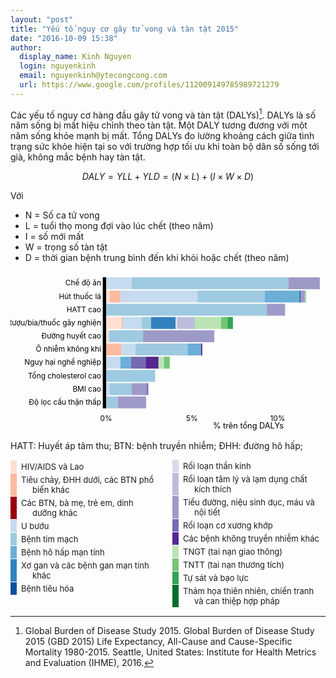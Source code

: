 ```yaml
---
layout: "post"
title: "Yếu tố nguy cơ gây tử vong và tàn tật 2015"
date: "2016-10-09 15:38"
author:
  display_name: Kinh Nguyen
  login: nguyenkinh
  email: nguyenkinh@ytecongcong.com
  url: https://www.google.com/profiles/112009149785989721279
---
```


Các yếu tố nguy cơ hàng đầu gây tử vong và tàn tật (DALYs)[^1]. DALYs là số năm sống bị mất hiệu chỉnh theo tàn tật. Một DALY tương đương với một năm sống khỏe mạnh bị mất. Tổng DALYs đo lường khoảng cách giữa tình trạng sức khỏe hiện tại so với trường hợp tối ưu khi toàn bộ dân số sống tới già, không mắc bệnh hay tàn tật.

$$DALY = YLL + YLD = (N\times L) + (I \times W \times D)$$

Với

- N = Số ca tử vong
- L = tuổi thọ mong đợi vào lúc chết (theo năm)
- I = số mới mất
- W = trọng số tàn tật
- D = thời gian bệnh trung bình đến khi khỏi hoặc chết (theo năm)

<style>
  .country-profile {
      box-sizing: border-box;
      width: 100%;
      font-size: small;
      padding: 10px;
      color: #454545;
      text-anchor: middle;
      alignment-baseline: middle;
  }
  .legend{-moz-columns: 2; columns-count: 2; -webkit-column-count: 2;}
  .legend-item {
      font-size: small;
      border-left: 10px solid;
      display: block;
      width: auto;
      margin: 1px 0;
      padding: 2px 6;
      padding-left: 25px;
      text-indent: -18px;
      background: none;
  }
</style>

<svg height="100%" width="100%" viewBox="0 0 553 280" preserveAspectRatio="none" overflow="hidden">
<g class="country-profile axis" id="daly-sbar-chart-y-axis" transform="translate(168, 10)">
<g class="tick" transform="translate(0,10.454545454545455)" style="opacity: 1;"><text dy=".32em" x="-9" y="0" style="text-anchor: end;">Chế độ ăn</text></g>
<g class="tick" transform="translate(0,33.686868686868685)" style="opacity: 1;"><text dy=".32em" x="-9" y="0" style="text-anchor: end;">Hút thuốc lá</text></g>
<g class="tick" transform="translate(0,56.91919191919192)" style="opacity: 1;"><text dy=".32em" x="-9" y="0" style="text-anchor: end;">HATT cao</text></g>
<g class="tick" transform="translate(0,80.15151515151514)" style="opacity: 1;"><text dy=".32em" x="-9" y="0" style="text-anchor: end;">Rượu/bia/thuốc gây nghiện</text></g>
<g class="tick" transform="translate(0,103.38383838383838)" style="opacity: 1;"><text dy=".32em" x="-9" y="0" style="text-anchor: end;">Đường huyết cao</text></g>
<g class="tick" transform="translate(0,126.61616161616162)" style="opacity: 1;"><text dy=".32em" x="-9" y="0" style="text-anchor: end;">Ô nhiễm không khí</text></g>
<g class="tick" transform="translate(0,149.84848484848484)" style="opacity: 1;"><text dy=".32em" x="-9" y="0" style="text-anchor: end;">Nguy hại nghề nghiệp</text></g>
<g class="tick" transform="translate(0,173.08080808080808)" style="opacity: 1;"><text dy=".32em" x="-9" y="0" style="text-anchor: end;">Tổng cholesterol cao</text></g>
<g class="tick" transform="translate(0,196.31313131313132)" style="opacity: 1;"><text dy=".32em" x="-9" y="0" style="text-anchor: end;">BMI cao</text></g>
<g class="tick" transform="translate(0,219.54545454545456)" style="opacity: 1;"><text dy=".32em" x="-9" y="0" style="text-anchor: end;">Độ lọc cầu thận thấp</text></g><path class="domain" d="M-6,0H0V230H-6"></path>
<g class="country-profile axis stacked">
  <line x1="0" y1="21.232323232323232" x2="-158.828125" y2="21.232323232323232"></line>
  <line x1="0" y1="44.464646464646464" x2="-158.828125" y2="44.464646464646464"></line>
  <line x1="0" y1="67.69696969696969" x2="-158.828125" y2="67.69696969696969"></line>
  <line x1="0" y1="90.92929292929293" x2="-158.828125" y2="90.92929292929293"></line>
  <line x1="0" y1="114.16161616161617" x2="-158.828125" y2="114.16161616161617"></line>
  <line x1="0" y1="137.39393939393938" x2="-158.828125" y2="137.39393939393938"></line>
  <line x1="0" y1="160.62626262626262" x2="-158.828125" y2="160.62626262626262"></line>
  <line x1="0" y1="183.85858585858585" x2="-158.828125" y2="183.85858585858585"></line>
  <line x1="0" y1="207.0909090909091" x2="-158.828125" y2="207.0909090909091"></line></g></g>
<g class="country-profile axis" id="daly-sbar-chart-x-axis" transform="translate(168, 244)">
<g class="tick" transform="translate(0,0)" style="opacity: 1;">
  <line y2="0" x2="0" y1="-280" x1="0"></line><text dy=".71em" y="9" x="0" style="text-anchor: middle;">0%</text></g>
<g class="tick" transform="translate(150.4718017578125,0)" style="opacity: 1;">
  <line y2="0" x2="150.47180083050804" y1="-280" x1="150.47180083050804"></line><text dy=".71em" y="9" x="0" style="text-anchor: middle;">5%</text></g>
<g class="tick" transform="translate(300.943603515625,0)" style="opacity: 1;">
  <line y2="0" x2="300.9436016610161" y1="-280" x1="300.9436016610161"></line><text dy=".71em" y="9" x="0" style="text-anchor: middle;">10%</text></g>
<g class="country-profile axis stacked">
  <line x1="0" y1="-230" x2="0" y2="0"></line>
  <line x1="150.47180083050804" y1="-230" x2="150.47180083050804" y2="0"></line>
  <line x1="300.9436016610161" y1="-230" x2="300.9436016610161" y2="0"></line></g></g>
<g class="y-title" transform="translate(15, 125) rotate(-90)"><text class="title"></text></g>
<g class="x-title" transform="translate(355.5,275)"><text class="title">% trên tổng DALYs</text></g>
<g class="plot" transform="translate(168, 10)">
<g class="layer" style="fill: rgb(254, 224, 210);">
  <rect class="stack" width="0" height="20.90909090909091" x="0" y="0"></rect>
  <rect class="stack" width="6.506667215477761" height="20.90909090909091" x="0" y="23.232323232323232"></rect>
  <rect class="stack" width="0" height="20.90909090909091" x="0" y="46.464646464646464"></rect>
  <rect class="stack" width="26.830737885418852" height="20.90909090909091" x="0" y="69.69696969696969"></rect>
  <rect class="stack" width="4.899491638822577" height="20.90909090909091" x="0" y="92.92929292929293"></rect>
  <rect class="stack" width="0" height="20.90909090909091" x="0" y="116.16161616161617"></rect>
  <rect class="stack" width="0" height="20.90909090909091" x="0" y="139.39393939393938"></rect>
  <rect class="stack" width="0" height="20.90909090909091" x="0" y="162.62626262626262"></rect>
  <rect class="stack" width="0" height="20.90909090909091" x="0" y="185.85858585858585"></rect>
  <rect class="stack" width="0" height="20.90909090909091" x="0" y="209.0909090909091"></rect></g>
<g class="layer" style="fill: rgb(252, 187, 161);">
  <rect class="stack" width="0" height="20.90909090909091" x="0" y="0"></rect>
  <rect class="stack" width="18.56753519673439" height="20.90909090909091" x="6.506667215477761" y="23.232323232323232"></rect>
  <rect class="stack" width="0" height="20.90909090909091" x="0" y="46.464646464646464"></rect>
  <rect class="stack" width="2.112107835206508" height="20.90909090909091" x="26.830737885418852" y="69.69696969696969"></rect>
  <rect class="stack" width="0" height="20.90909090909091" x="4.899491638822577" y="92.92929292929293"></rect>
  <rect class="stack" width="26.92254374285943" height="20.90909090909091" x="0" y="116.16161616161617"></rect>
  <rect class="stack" width="0" height="20.90909090909091" x="0" y="139.39393939393938"></rect>
  <rect class="stack" width="0" height="20.90909090909091" x="0" y="162.62626262626262"></rect>
  <rect class="stack" width="0" height="20.90909090909091" x="0" y="185.85858585858585"></rect>
  <rect class="stack" width="0" height="20.90909090909091" x="0" y="209.0909090909091"></rect></g>
<g class="layer" style="fill: rgb(153, 0, 13);">
  <rect class="stack" width="0" height="20.90909090909091" x="0" y="0"></rect>
  <rect class="stack" width="0" height="20.90909090909091" x="25.074202412212156" y="23.232323232323232"></rect>
  <rect class="stack" width="0" height="20.90909090909091" x="0" y="46.464646464646464"></rect>
  <rect class="stack" width="0.08295123300881811" height="20.90909090909091" x="28.942845720625357" y="69.69696969696969"></rect>
  <rect class="stack" width="0" height="20.90909090909091" x="4.899491638822577" y="92.92929292929293"></rect>
  <rect class="stack" width="0" height="20.90909090909091" x="26.92254374285943" y="116.16161616161617"></rect>
  <rect class="stack" width="0" height="20.90909090909091" x="0" y="139.39393939393938"></rect>
  <rect class="stack" width="0" height="20.90909090909091" x="0" y="162.62626262626262"></rect>
  <rect class="stack" width="0" height="20.90909090909091" x="0" y="185.85858585858585"></rect>
  <rect class="stack" width="0" height="20.90909090909091" x="0" y="209.0909090909091"></rect></g>
<g class="layer" style="fill: rgb(198, 219, 239);">
  <rect class="stack" width="44.56744682721324" height="20.90909090909091" x="0" y="0"></rect>
  <rect class="stack" width="135.24425325900478" height="20.90909090909091" x="25.074202412212156" y="23.232323232323232"></rect>
  <rect class="stack" width="0" height="20.90909090909091" x="0" y="46.464646464646464"></rect>
  <rect class="stack" width="33.153821114164415" height="20.90909090909091" x="29.025796953634174" y="69.69696969696969"></rect>
  <rect class="stack" width="0" height="20.90909090909091" x="4.899491638822577" y="92.92929292929293"></rect>
  <rect class="stack" width="24.159163683283115" height="20.90909090909091" x="26.92254374285943" y="116.16161616161617"></rect>
  <rect class="stack" width="25.025297000842478" height="20.90909090909091" x="0" y="139.39393939393938"></rect>
  <rect class="stack" width="0" height="20.90909090909091" x="0" y="162.62626262626262"></rect>
  <rect class="stack" width="6.122514364011593" height="20.90909090909091" x="0" y="185.85858585858585"></rect>
  <rect class="stack" width="0" height="20.90909090909091" x="0" y="209.0909090909091"></rect></g>
<g class="layer" style="fill: rgb(158, 202, 225);">
  <rect class="stack" width="275.5702383238672" height="20.90909090909091" x="44.56744682721324" y="0"></rect>
  <rect class="stack" width="118.0932783823612" height="20.90909090909091" x="160.31845567121695" y="23.232323232323232"></rect>
  <rect class="stack" width="281.9927723126633" height="20.90909090909091" x="0" y="46.464646464646464"></rect>
  <rect class="stack" width="16.539457538512295" height="20.90909090909091" x="62.17961806779859" y="69.69696969696969"></rect>
  <rect class="stack" width="59.82455403529424" height="20.90909090909091" x="4.899491638822577" y="92.92929292929293"></rect>
  <rect class="stack" width="91.71651592060702" height="20.90909090909091" x="51.08170742614254" y="116.16161616161617"></rect>
  <rect class="stack" width="0" height="20.90909090909091" x="25.025297000842478" y="139.39393939393938"></rect>
  <rect class="stack" width="85.96539971273525" height="20.90909090909091" x="0" y="162.62626262626262"></rect>
  <rect class="stack" width="38.635448666869046" height="20.90909090909091" x="6.122514364011593" y="185.85858585858585"></rect>
  <rect class="stack" width="20.162850467733943" height="20.90909090909091" x="0" y="209.0909090909091"></rect></g>
<g class="layer" style="fill: rgb(107, 174, 214);">
  <rect class="stack" width="0" height="20.90909090909091" x="320.13768515108046" y="0"></rect>
  <rect class="stack" width="61.06635308633009" height="20.90909090909091" x="278.41173405357813" y="23.232323232323232"></rect>
  <rect class="stack" width="0" height="20.90909090909091" x="281.9927723126633" y="46.464646464646464"></rect>
  <rect class="stack" width="0" height="20.90909090909091" x="78.71907560631088" y="69.69696969696969"></rect>
  <rect class="stack" width="0" height="20.90909090909091" x="64.72404567411682" y="92.92929292929293"></rect>
  <rect class="stack" width="23.766502406363298" height="20.90909090909091" x="142.79822334674955" y="116.16161616161617"></rect>
  <rect class="stack" width="18.189928475294014" height="20.90909090909091" x="25.025297000842478" y="139.39393939393938"></rect>
  <rect class="stack" width="0" height="20.90909090909091" x="85.96539971273525" y="162.62626262626262"></rect>
  <rect class="stack" width="0" height="20.90909090909091" x="44.75796303088064" y="185.85858585858585"></rect>
  <rect class="stack" width="0" height="20.90909090909091" x="20.162850467733943" y="209.0909090909091"></rect></g>
<g class="layer" style="fill: rgb(49, 130, 189);">
  <rect class="stack" width="0" height="20.90909090909091" x="320.13768515108046" y="0"></rect>
  <rect class="stack" width="0" height="20.90909090909091" x="339.47808713990827" y="23.232323232323232"></rect>
  <rect class="stack" width="0" height="20.90909090909091" x="281.9927723126633" y="46.464646464646464"></rect>
  <rect class="stack" width="42.02082983687865" height="20.90909090909091" x="78.71907560631088" y="69.69696969696969"></rect>
  <rect class="stack" width="0" height="20.90909090909091" x="64.72404567411682" y="92.92929292929293"></rect>
  <rect class="stack" width="0" height="20.90909090909091" x="166.56472575311287" y="116.16161616161617"></rect>
  <rect class="stack" width="0" height="20.90909090909091" x="43.21522547613649" y="139.39393939393938"></rect>
  <rect class="stack" width="0" height="20.90909090909091" x="85.96539971273525" y="162.62626262626262"></rect>
  <rect class="stack" width="0" height="20.90909090909091" x="44.75796303088064" y="185.85858585858585"></rect>
  <rect class="stack" width="0" height="20.90909090909091" x="20.162850467733943" y="209.0909090909091"></rect></g>
<g class="layer" style="fill: rgb(8, 81, 156);">
  <rect class="stack" width="0" height="20.90909090909091" x="320.13768515108046" y="0"></rect>
  <rect class="stack" width="1.8022615374913105" height="20.90909090909091" x="339.47808713990827" y="23.232323232323232"></rect>
  <rect class="stack" width="0" height="20.90909090909091" x="281.9927723126633" y="46.464646464646464"></rect>
  <rect class="stack" width="0.8237699424637116" height="20.90909090909091" x="120.73990544318954" y="69.69696969696969"></rect>
  <rect class="stack" width="0" height="20.90909090909091" x="64.72404567411682" y="92.92929292929293"></rect>
  <rect class="stack" width="0" height="20.90909090909091" x="166.56472575311287" y="116.16161616161617"></rect>
  <rect class="stack" width="0" height="20.90909090909091" x="43.21522547613649" y="139.39393939393938"></rect>
  <rect class="stack" width="0" height="20.90909090909091" x="85.96539971273525" y="162.62626262626262"></rect>
  <rect class="stack" width="0" height="20.90909090909091" x="44.75796303088064" y="185.85858585858585"></rect>
  <rect class="stack" width="0" height="20.90909090909091" x="20.162850467733943" y="209.0909090909091"></rect></g>
<g class="layer" style="fill: rgb(218, 218, 235);">
  <rect class="stack" width="0" height="20.90909090909091" x="320.13768515108046" y="0"></rect>
  <rect class="stack" width="0" height="20.90909090909091" x="341.28034867739956" y="23.232323232323232"></rect>
  <rect class="stack" width="0" height="20.90909090909091" x="281.9927723126633" y="46.464646464646464"></rect>
  <rect class="stack" width="3.098833694370281" height="20.90909090909091" x="121.56367538565324" y="69.69696969696969"></rect>
  <rect class="stack" width="0" height="20.90909090909091" x="64.72404567411682" y="92.92929292929293"></rect>
  <rect class="stack" width="0" height="20.90909090909091" x="166.56472575311287" y="116.16161616161617"></rect>
  <rect class="stack" width="0" height="20.90909090909091" x="43.21522547613649" y="139.39393939393938"></rect>
  <rect class="stack" width="0" height="20.90909090909091" x="85.96539971273525" y="162.62626262626262"></rect>
  <rect class="stack" width="0" height="20.90909090909091" x="44.75796303088064" y="185.85858585858585"></rect>
  <rect class="stack" width="0" height="20.90909090909091" x="20.162850467733943" y="209.0909090909091"></rect></g>
<g class="layer" style="fill: rgb(188, 189, 220);">
  <rect class="stack" width="0" height="20.90909090909091" x="320.13768515108046" y="0"></rect>
  <rect class="stack" width="0" height="20.90909090909091" x="341.28034867739956" y="23.232323232323232"></rect>
  <rect class="stack" width="0" height="20.90909090909091" x="281.9927723126633" y="46.464646464646464"></rect>
  <rect class="stack" width="31.008093061495483" height="20.90909090909091" x="124.66250908002351" y="69.69696969696969"></rect>
  <rect class="stack" width="0" height="20.90909090909091" x="64.72404567411682" y="92.92929292929293"></rect>
  <rect class="stack" width="0" height="20.90909090909091" x="166.56472575311287" y="116.16161616161617"></rect>
  <rect class="stack" width="0" height="20.90909090909091" x="43.21522547613649" y="139.39393939393938"></rect>
  <rect class="stack" width="0" height="20.90909090909091" x="85.96539971273525" y="162.62626262626262"></rect>
  <rect class="stack" width="0" height="20.90909090909091" x="44.75796303088064" y="185.85858585858585"></rect>
  <rect class="stack" width="0" height="20.90909090909091" x="20.162850467733943" y="209.0909090909091"></rect></g>
<g class="layer" style="fill: rgb(158, 154, 200);">
  <rect class="stack" width="54.79064667725398" height="20.90909090909091" x="320.13768515108046" y="0"></rect>
  <rect class="stack" width="6.259947813838992" height="20.90909090909091" x="341.28034867739956" y="23.232323232323232"></rect>
  <rect class="stack" width="32.04322187663021" height="20.90909090909091" x="281.9927723126633" y="46.464646464646464"></rect>
  <rect class="stack" width="0" height="20.90909090909091" x="155.67060214151903" y="69.69696969696969"></rect>
  <rect class="stack" width="125.1173514278136" height="20.90909090909091" x="64.72404567411682" y="92.92929292929293"></rect>
  <rect class="stack" width="0" height="20.90909090909091" x="166.56472575311287" y="116.16161616161617"></rect>
  <rect class="stack" width="0" height="20.90909090909091" x="43.21522547613649" y="139.39393939393938"></rect>
  <rect class="stack" width="0" height="20.90909090909091" x="85.96539971273525" y="162.62626262626262"></rect>
  <rect class="stack" width="26.449043204387486" height="20.90909090909091" x="44.75796303088064" y="185.85858585858585"></rect>
  <rect class="stack" width="49.788905896497376" height="20.90909090909091" x="20.162850467733943" y="209.0909090909091"></rect></g>
<g class="layer" style="fill: rgb(117, 107, 177);">
  <rect class="stack" width="0.07166817166552886" height="20.90909090909091" x="374.9283318283345" y="0"></rect>
  <rect class="stack" width="0.2537495670935726" height="20.90909090909091" x="347.54029649123856" y="23.232323232323232"></rect>
  <rect class="stack" width="0" height="20.90909090909091" x="314.03599418929355" y="46.464646464646464"></rect>
  <rect class="stack" width="0" height="20.90909090909091" x="155.67060214151903" y="69.69696969696969"></rect>
  <rect class="stack" width="0" height="20.90909090909091" x="189.8413971019304" y="92.92929292929293"></rect>
  <rect class="stack" width="0" height="20.90909090909091" x="166.56472575311287" y="116.16161616161617"></rect>
  <rect class="stack" width="26.050012722570507" height="20.90909090909091" x="43.21522547613649" y="139.39393939393938"></rect>
  <rect class="stack" width="0" height="20.90909090909091" x="85.96539971273525" y="162.62626262626262"></rect>
  <rect class="stack" width="2.664476749248464" height="20.90909090909091" x="71.20700623526812" y="185.85858585858585"></rect>
  <rect class="stack" width="0.19778043517451055" height="20.90909090909091" x="69.95175636423133" y="209.0909090909091"></rect></g>
<g class="layer" style="fill: rgb(84, 39, 143);">
  <rect class="stack" width="0" height="20.90909090909091" x="375" y="0"></rect>
  <rect class="stack" width="0.6231174439257355" height="20.90909090909091" x="347.7940460583321" y="23.232323232323232"></rect>
  <rect class="stack" width="0" height="20.90909090909091" x="314.03599418929355" y="46.464646464646464"></rect>
  <rect class="stack" width="0" height="20.90909090909091" x="155.67060214151903" y="69.69696969696969"></rect>
  <rect class="stack" width="0" height="20.90909090909091" x="189.8413971019304" y="92.92929292929293"></rect>
  <rect class="stack" width="2.119756489184937" height="20.90909090909091" x="166.56472575311287" y="116.16161616161617"></rect>
  <rect class="stack" width="22.609574597381233" height="20.90909090909091" x="69.265238198707" y="139.39393939393938"></rect>
  <rect class="stack" width="0" height="20.90909090909091" x="85.96539971273525" y="162.62626262626262"></rect>
  <rect class="stack" width="0" height="20.90909090909091" x="73.87148298451659" y="185.85858585858585"></rect>
  <rect class="stack" width="0" height="20.90909090909091" x="70.14953679940584" y="209.0909090909091"></rect></g>
<g class="layer" style="fill: rgb(186, 228, 179);">
  <rect class="stack" width="0" height="20.90909090909091" x="375" y="0"></rect>
  <rect class="stack" width="1.1623719358879212" height="20.90909090909091" x="348.4171635022579" y="23.232323232323232"></rect>
  <rect class="stack" width="0" height="20.90909090909091" x="314.03599418929355" y="46.464646464646464"></rect>
  <rect class="stack" width="45.80566416125879" height="20.90909090909091" x="155.67060214151903" y="69.69696969696969"></rect>
  <rect class="stack" width="0" height="20.90909090909091" x="189.8413971019304" y="92.92929292929293"></rect>
  <rect class="stack" width="0" height="20.90909090909091" x="168.68448224229778" y="116.16161616161617"></rect>
  <rect class="stack" width="9.769407967063652" height="20.90909090909091" x="91.87481279608824" y="139.39393939393938"></rect>
  <rect class="stack" width="0" height="20.90909090909091" x="85.96539971273525" y="162.62626262626262"></rect>
  <rect class="stack" width="0" height="20.90909090909091" x="73.87148298451659" y="185.85858585858585"></rect>
  <rect class="stack" width="0" height="20.90909090909091" x="70.14953679940584" y="209.0909090909091"></rect></g>
<g class="layer" style="fill: rgb(116, 196, 118);">
  <rect class="stack" width="0" height="20.90909090909091" x="375" y="0"></rect>
  <rect class="stack" width="1.0270939153341805" height="20.90909090909091" x="349.57953543814574" y="23.232323232323232"></rect>
  <rect class="stack" width="0" height="20.90909090909091" x="314.03599418929355" y="46.464646464646464"></rect>
  <rect class="stack" width="11.483050657196195" height="20.90909090909091" x="201.47626630277782" y="69.69696969696969"></rect>
  <rect class="stack" width="0" height="20.90909090909091" x="189.8413971019304" y="92.92929292929293"></rect>
  <rect class="stack" width="0" height="20.90909090909091" x="168.68448224229778" y="116.16161616161617"></rect>
  <rect class="stack" width="9.876077628297388" height="20.90909090909091" x="101.64422076315188" y="139.39393939393938"></rect>
  <rect class="stack" width="0" height="20.90909090909091" x="85.96539971273525" y="162.62626262626262"></rect>
  <rect class="stack" width="0" height="20.90909090909091" x="73.87148298451659" y="185.85858585858585"></rect>
  <rect class="stack" width="0" height="20.90909090909091" x="70.14953679940584" y="209.0909090909091"></rect></g>
<g class="layer" style="fill: rgb(49, 163, 84);">
  <rect class="stack" width="0" height="20.90909090909091" x="375" y="0"></rect>
  <rect class="stack" width="0.030049866516526493" height="20.90909090909091" x="350.60662935348" y="23.232323232323232"></rect>
  <rect class="stack" width="0" height="20.90909090909091" x="314.03599418929355" y="46.464646464646464"></rect>
  <rect class="stack" width="9.47943186283626" height="20.90909090909091" x="212.95931695997402" y="69.69696969696969"></rect>
  <rect class="stack" width="0" height="20.90909090909091" x="189.8413971019304" y="92.92929292929293"></rect>
  <rect class="stack" width="0" height="20.90909090909091" x="168.68448224229778" y="116.16161616161617"></rect>
  <rect class="stack" width="0" height="20.90909090909091" x="111.52029839144926" y="139.39393939393938"></rect>
  <rect class="stack" width="0" height="20.90909090909091" x="85.96539971273525" y="162.62626262626262"></rect>
  <rect class="stack" width="0" height="20.90909090909091" x="73.87148298451659" y="185.85858585858585"></rect>
  <rect class="stack" width="0" height="20.90909090909091" x="70.14953679940584" y="209.0909090909091"></rect></g>
<g class="layer" style="fill: rgb(0, 109, 44);">
  <rect class="stack" width="0" height="20.90909090909091" x="375" y="0"></rect>
  <rect class="stack" width="0.007681541270294389" height="20.90909090909091" x="350.6366792199965" y="23.232323232323232"></rect>
  <rect class="stack" width="0" height="20.90909090909091" x="314.03599418929355" y="46.464646464646464"></rect>
  <rect class="stack" width="0" height="20.90909090909091" x="222.43874882281028" y="69.69696969696969"></rect>
  <rect class="stack" width="0" height="20.90909090909091" x="189.8413971019304" y="92.92929292929293"></rect>
  <rect class="stack" width="0" height="20.90909090909091" x="168.68448224229778" y="116.16161616161617"></rect>
  <rect class="stack" width="0" height="20.90909090909091" x="111.52029839144926" y="139.39393939393938"></rect>
  <rect class="stack" width="0" height="20.90909090909091" x="85.96539971273525" y="162.62626262626262"></rect>
  <rect class="stack" width="0" height="20.90909090909091" x="73.87148298451659" y="185.85858585858585"></rect>
  <rect class="stack" width="0" height="20.90909090909091" x="70.14953679940584" y="209.0909090909091"></rect></g></g></svg>

HATT: Huyết áp tâm thu; BTN: bệnh truyền nhiễm; ĐHH: đường hô hấp;

<div class="legend">
  <div class="legend-item" style="border-left-color: rgb(254, 224, 210);">HIV/AIDS và Lao</div>
  <div class="legend-item" style="border-left-color: rgb(252, 187, 161);">Tiêu chảy, ĐHH dưới, các BTN phổ biến khác</div>
  <div class="legend-item" style="border-left-color: rgb(153, 0, 13);">Các BTN, bà mẹ, trẻ em, dinh dưỡng khác</div>
  <div class="legend-item" style="border-left-color: rgb(198, 219, 239);">U bướu</div>
  <div class="legend-item" style="border-left-color: rgb(158, 202, 225);">Bệnh tim mạch</div>
  <div class="legend-item" style="border-left-color: rgb(107, 174, 214);">Bệnh hô hấp mạn tính</div>
  <div class="legend-item" style="border-left-color: rgb(49, 130, 189);">Xơ gan và các bệnh gan mạn tính khác</div>
  <div class="legend-item" style="border-left-color: rgb(8, 81, 156);">Bệnh tiêu hóa</div>
  <div class="legend-item" style="border-left-color: rgb(218, 218, 235);">Rối loạn thần kinh</div>
  <div class="legend-item" style="border-left-color: rgb(188, 189, 220);">Rối loạn tâm lý và lạm dụng chất kích thích</div>
  <div class="legend-item" style="border-left-color: rgb(158, 154, 200);">Tiểu đường, niệu sinh dục, máu và nội tiết</div>
  <div class="legend-item" style="border-left-color: rgb(117, 107, 177);">Rối loạn cơ xương khớp</div>
  <div class="legend-item" style="border-left-color: rgb(84, 39, 143);">Các bệnh không truyền nhiễm khác</div>
  <div class="legend-item" style="border-left-color: rgb(186, 228, 179);">TNGT (tai nạn giao thông)</div>
  <div class="legend-item" style="border-left-color: rgb(116, 196, 118);">TNTT (tai nạn thương tích)</div>
  <div class="legend-item" style="border-left-color: rgb(49, 163, 84);">Tự sát và bạo lực</div>
  <div class="legend-item" style="border-left-color: rgb(0, 109, 44);">Thảm họa thiên nhiên, chiến tranh và can thiệp hợp pháp</div></div>

[^1]: Global Burden of Disease Study 2015. Global Burden of Disease Study 2015 (GBD 2015) Life Expectancy, All-Cause and Cause-Specific Mortality 1980-2015. Seattle, United States: Institute for Health Metrics and Evaluation (IHME), 2016.
